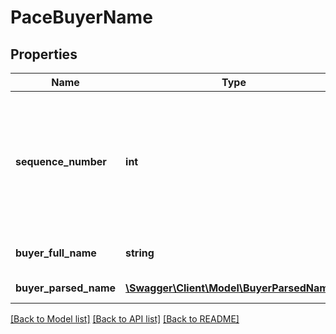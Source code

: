 # PaceBuyerName

## Properties
Name | Type | Description | Notes
------------ | ------------- | ------------- | -------------
**sequence_number** | **int** | Buyer sequence number.&lt;br&gt; If there are multiple buyers, the sequenceNumber begins with 1 for the first buyer and increases by one for each additional property buyer. | [optional] 
**buyer_full_name** | **string** | Full name of the owner at the time of transaction. | [optional] 
**buyer_parsed_name** | [**\Swagger\Client\Model\BuyerParsedName[]**](BuyerParsedName.md) | Buyer Parsed Name | [optional] 

[[Back to Model list]](../../README.md#documentation-for-models) [[Back to API list]](../../README.md#documentation-for-api-endpoints) [[Back to README]](../../README.md)

